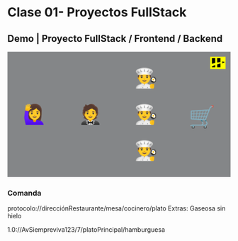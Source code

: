 # Clase 01- Proyectos FullStack

## Demo | Proyecto FullStack / Frontend / Backend

<img src="../assets/01-proyectos-01.png" alt="demo">

### Comanda

protocolo://direcciónRestaurante/mesa/cocinero/plato
Extras: Gaseosa sin hielo

1.0://AvSiempreviva123/7/platoPrincipal/hamburguesa